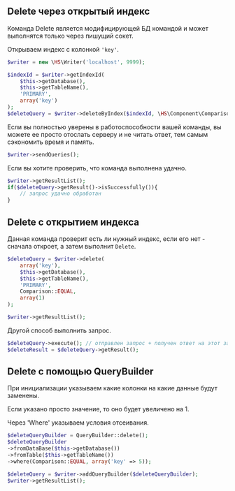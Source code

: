 Delete через открытый индекс
------------
Команда Delete является модифицирующей БД командой и может выполнятся только через пишущий сокет.

Открываем индекс с колонкой `'key'`.
```php
$writer = new \HS\Writer('localhost', 9999);

$indexId = $writer->getIndexId(
    $this->getDatabase(),
    $this->getTableName(),
    'PRIMARY',
    array('key')
);
$deleteQuery = $writer->deleteByIndex($indexId, \HS\Component\Comparison::EQUAL, array(3));
```
Если вы полностью уверены в работоспособности вашей команды, вы можете ее просто отослать серверу и не читать ответ, тем самым сэкономить время и память.
```php
$writer->sendQueries();
```
Если вы хотите проверить, что команда выполнена удачно.
```php
$writer->getResultList();
if($deleteQuery->getResult()->isSuccessfully()){
    // запрос удачно обработан
}
```
Delete с открытием индекса
------------
Данная команда проверит есть ли нужный индекс, если его нет - сначала откроет, а затем выполнит `Delete`.

```php
$deleteQuery = $writer->delete(
    array('key'),
    $this->getDatabase(),
    $this->getTableName(),
    'PRIMARY',
    Comparison::EQUAL,
    array(1)
);

$writer->getResultList();
```
Другой способ выполнить запрос.
```php
$deleteQuery->execute(); // отправлен запрос + получен ответ на этот запрос + все, что было в очереди на отправку
$deleteResult = $deleteQuery->getResult();
```


Delete c помощью QueryBuilder
------------
При инициализации указываем какие колонки на какие данные будут заменены.

Если указано просто значение, то оно будет увеличено на 1.

Через 'Where' указываем условия отсеивания.
```php
$deleteQueryBuilder = QueryBuilder::delete();
$deleteQueryBuilder
->fromDataBase($this->getDatabase())
->fromTable($this->getTableName())
->where(Comparison::EQUAL, array('key' => 5));

$deleteQuery = $writer->addQueryBuilder($deleteQueryBuilder);
$writer->getResultList();
```